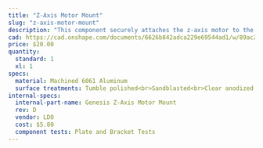 ```yaml
---
title: "Z-Axis Motor Mount"
slug: "z-axis-motor-mount"
description: "This component securely attaches the z-axis motor to the z-axis extrusion."
cad: https://cad.onshape.com/documents/6626b842adca229e69544ad1/w/89ac2637f82d915f22c2bcd0/e/0fd6ad1954eed57305f56362?renderMode=0&uiState=6254faaa1ad350015b485deb
price: $20.00
quantity:
  standard: 1
  xl: 1
specs:
  material: Machined 6061 Aluminum
  surface treatments: Tumble polished<br>Sandblasted<br>Clear anodized
internal-specs:
  internal-part-name: Genesis Z-Axis Motor Mount
  rev: D
  vendor: LDO
  cost: $5.80
  component tests: Plate and Bracket Tests
---
```


